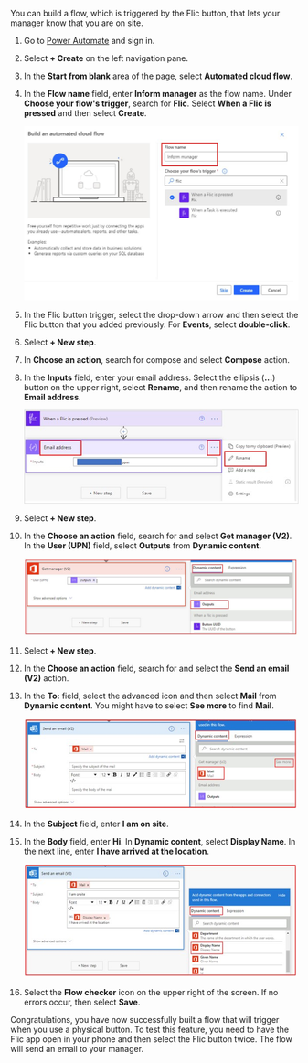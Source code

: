 You can build a flow, which is triggered by the Flic button, that lets your manager know that you are on site.

1. Go to [Power Automate](https://flow.microsoft.com/?azure-portal=true) and sign in.

1. Select **+ Create** on the left navigation pane.

1. In the **Start from blank** area of the page, select **Automated cloud flow**.

1. In the **Flow name** field, enter **Inform manager** as the flow name. Under **Choose your flow's trigger**, search for **Flic**. Select **When a Flic is pressed** and then select **Create**.

   ![Screenshot of the inform manager flow name.](../media/inform-manager-flow-name.jpg)

1. In the Flic button trigger, select the drop-down arrow and then select the Flic button that you added previously. For **Events**, select **double-click**.

1. Select **+ New step**.

1. In **Choose an action**, search for compose and select **Compose** action.

1. In the **Inputs** field, enter your email address. Select the ellipsis (**...**) button on the upper right, select **Rename**, and then rename the action to **Email address**.

    ![Screenshot of the email compose action with Email address and Rename highlighted.](../media/add-email-compose.jpg)

1. Select **+ New step**.

1. In the **Choose an action** field, search for and select **Get manager (V2)**. In the **User (UPN)** field, select **Outputs** from **Dynamic content**.

    ![Screenshot of the Get manager action with Dynamic content and outputs highlighted.](../media/get-manager.jpg)

1. Select **+ New step**.

1. In the **Choose an action** field, search for and select the **Send an email (V2)** action.

1. In the **To:** field, select the advanced icon and then select **Mail** from **Dynamic content**. You might have to select **See more** to find **Mail**.

    ![Screenshot of the Send an email action with See more highlighted.](../media/see-more.jpg)

1. In the **Subject** field, enter **I am on site**.

1. In the **Body** field, enter **Hi**. In **Dynamic content**, select **Display Name**. In the next line, enter **I have arrived at the location**.

    ![Screenshot of the send an email action with Display name highlighted.](../media/send-email.jpg)

1. Select the **Flow checker** icon on the upper right of the screen. If no errors occur, then select **Save**.

Congratulations, you have now successfully built a flow that will trigger when you use a physical button. To test this feature, you need to have the Flic app open in your phone and then select the Flic button twice. The flow will send an email to your manager.
